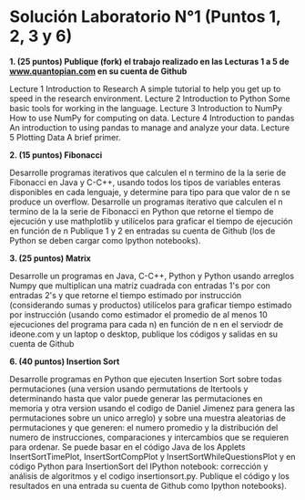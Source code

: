 # Solución Laboratorio N°1 (Puntos 1, 2, 3 y 6)

**1. (25  puntos) Publique (fork) el trabajo realizado en las Lecturas 1 a 5 de www.quantopian.com en su cuenta de Github**

Lecture 1 Introduction to Research A simple tutorial to help you get up to speed in the research environment. 
Lecture 2 Introduction to Python Some basic tools for working in the language. 
Lecture 3 Introduction to NumPy How to use NumPy for computing on data. 
Lecture 4 Introduction to pandas An introduction to using pandas to manage and analyze your data. 
Lecture 5 Plotting Data A brief primer.   
  
**2. (15 puntos) Fibonacci**

Desarrolle programas iterativos que calculen el n termino de la  la serie de Fibonacci  en Java y C-C++, usando todos los tipos de variables enteras disponibles en cada lenguaje, y determine para tipo para que valor de n se produce un overflow.
Desarrolle un programas iterativo que calculen el n termino de la  la serie de Fibonacci  en Python que retorne el tiempo de ejecución y use mathplotlib y utilícelos para graficar el tiempo de ejecución en función de n 
Publique  1 y 2 en entradas su cuenta de Github  (los de Python se deben cargar como Ipython notebooks).     

**3. (25 puntos) Matrix**

Desarrolle un programas en Java, C-C++, Python y Python usando arreglos Numpy que multiplican una matriz cuadrada con entradas  1's por con entradas 2's  y que retorne el tiempo estimado por instrucción (considerando sumas y productos)  utilícelos para graficar tiempo estimado por instrucción (usando como estimador el promedio de al menos 10 ejecuciones del programa para cada n)  en función de n en el serviodr de ideone.com y un laptop o desktop, publique los códigos y salidas en  su cuenta de Github

**6. (40 puntos)  Insertion Sort**

Desarrolle programas en Python que ejecuten Insertion Sort sobre todas permutaciones  (una version usando permutations de Itertools y determinando hasta que valor puede generar las permutaciones en memoria y otra version usando el  codigo de Daniel Jimenez para genera las permutaciones sobre un unico arreglo)   y sobre una muestra aleatorias de permutaciones y que generen: el numero promedio y la distribución del numero de instrucciones, comparaciones y intercambios que se requieren para ordenar. Se puede basar en el código Java de los Applets InsertSortTimePlot, InsertSortCompPlot y InsertSortWhileQuestionsPlot y en código Python para InsertionSort   del IPython notebook: corrección y análisis de algoritmos y el codigo insertionsort.py. Publique el código y los resultados en una entrada su cuenta de Github como Ipython notebooks).
